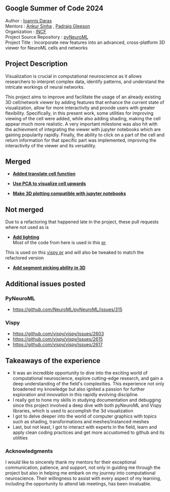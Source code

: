 ## Google Summer of Code 2024 
Author : [Ioannis Daras](https://github.com/lej0hn) <br/>
Mentors : [Ankur Sinha](https://github.com/sanjayankur31) , [Padraig Gleeson](https://github.com/pgleeson) <br/>
Organization : [INCF](https://www.incf.org/) <br/>
Project Source Repository : [pyNeuroML](https://github.com/NeuroML/pyNeuroML) <br/>
Project Title : Incorporate new features into an advanced, cross-platform 3D viewer for NeuroML cells and networks  <br/>

## Project Description
Visualization is crucial in computational neuroscience as it allows researchers to interpret complex data, identify patterns, and understand the intricate workings of neural networks.

This project aims to improve and facilitate the usage of an already existing 3D cell/network viewer by adding features that enhance the current state of visualization, allow for more interactivity and provide users with greater flexibility. Specifically, in this present work, some utilities for improving viewing of the cell were added, while also adding shading, making the cell appear much more realistic. A very important milestone was also hit with the achievment of integrating the viewer with jupyter notebooks which are gaining popularity rapidly. Finally, the ability to click on a part of the cell and return information for that specific part was implemented, improving the interactivity of the viewer and its versatility. 



## Merged
* **[Added translate cell function](https://github.com/NeuroML/pyNeuroML/pull/367)** <br/>

* **[Use PCA to visualize cell upwards](https://github.com/NeuroML/pyNeuroML/pull/379)** <br/>

* **[Make 3D plotting compatible with jupyter notebooks](https://github.com/NeuroML/pyNeuroML/pull/399)** <br/>

## Not merged <br/>

Due to a refactoring that happened late in the project, these pull requests where not used as is 
* **[Add lighting](https://github.com/NeuroML/pyNeuroML/pull/405)** <br/>
Most of the code from here is used in this [pr](https://github.com/NeuroML/pyNeuroML/commit/562c8249516ad8b15307a6f0e4345c6edaf62a4b) <br/> 


This is used on this [vispy pr](https://github.com/vispy/vispy/pull/2619)  and will also be tweaked to match the refactored version<br/>
* **[Add segment picking ability in 3D](https://github.com/NeuroML/pyNeuroML/pull/420)** <br/>

## Additional issues posted
### PyNeuroML
* https://github.com/NeuroML/pyNeuroML/issues/315 <br/>

### Vispy
* https://github.com/vispy/vispy/issues/2603 <br/>
* https://github.com/vispy/vispy/issues/2615 <br/>
* https://github.com/vispy/vispy/issues/2617 <br/>

## Takeaways of the experience
* It was an incredible opportunity to dive into the exciting world of computational neuroscience, explore cutting-edge research, and gain a deep understanding of the field's complexities. This experience not only broadened my knowledge but also ignited a passion for further exploration and innovation in this rapidly evolving discipline.
* I really got to hone my skills in studying documentation and debugging since this project involved a deep dive with both pyNeuroML and Vispy libraries, which is used to accomplish the 3d visualization
* I got to delve deeper into the world of computer graphics with topics such as shading, transformations and meshes/instanced meshes
* Last, but not least, I got to interact with experts in the field, learn and apply clean coding practices and get more accustomed to github and its utilities

### Acknowledgments
I would like to sincerely thank my mentors for their exceptional communication, patience, and support, not only in guiding me through the project but also in helping me embark on my journey into computational neuroscience. Their willingness to assist with every aspect of my learning, including the opportunity to attend lab meetings, has been invaluable.
